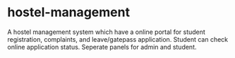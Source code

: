 # hostel-management
A hostel management system which have a online portal for student registration, complaints, and leave/gatepass application. Student can check online application status. Seperate panels for admin and student. 
